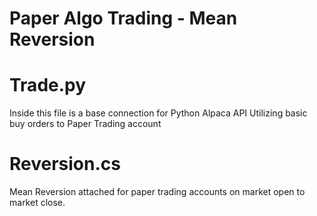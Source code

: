 # Paper Algo Trading - Mean Reversion

# Trade.py
Inside this file is a base connection for Python Alpaca API
Utilizing basic buy orders to Paper Trading account

# Reversion.cs
Mean Reversion attached for paper trading accounts on market open to market close.
